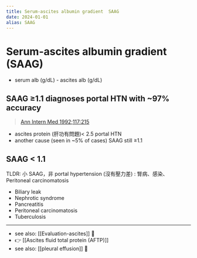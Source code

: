 ```yaml
---
title: Serum-ascites albumin gradient  SAAG
date: 2024-01-01
alias: SAAG
---
```


# Serum-ascites albumin gradient (SAAG)

- serum alb (g/dL) - ascites alb (g/dL)

## SAAG ≥**1.1** diagnoses portal HTN with ~97% accuracy

> [Ann Intern Med 1992;117:215](https://www.acpjournals.org/doi/abs/10.7326/0003-4819-117-3-215)

- ascites protein (肝功有問題)< 2.5 portal HTN
- another cause (seen in ~5% of cases) SAAG still ≥1.1

## SAAG < 1.1

TLDR: 小 SAAG，非 portal hypertension (沒有壓力差) : 腎病、感染、Peritoneal carcinomatosis

- Biliary leak
- Nephrotic syndrome
- Pancreatitis
- Peritoneal carcinomatosis
- Tuberculosis

---

- see also: [[Evaluation-ascites]] 󰒖
- 👉 [[Ascites fluid total protein (AFTP)]]
- see also: [[pleural effusion]] 󰒖
